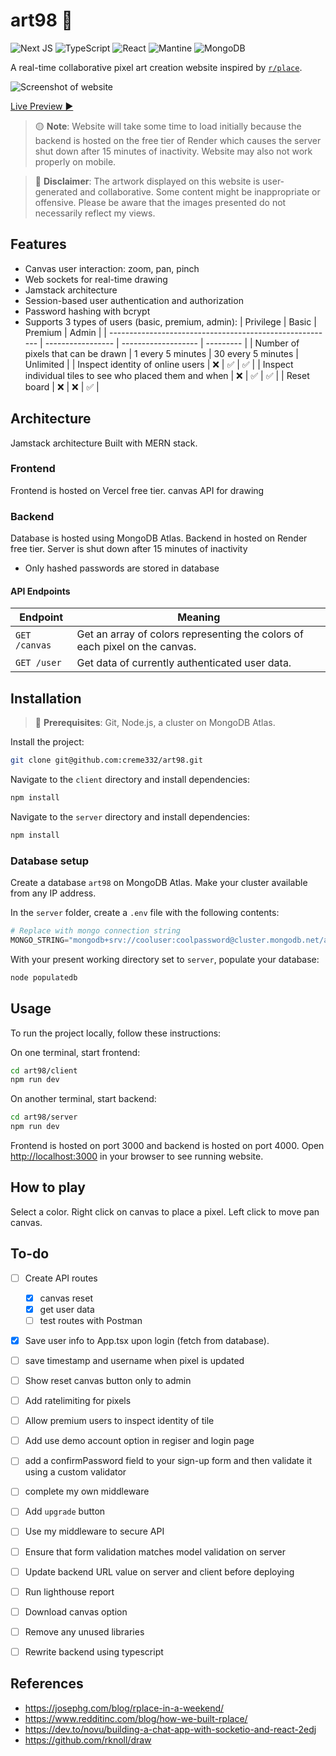 # art98 🎨
![Next JS](https://img.shields.io/badge/Next-black?style=for-the-badge&logo=next.js&logoColor=white)
![TypeScript](https://img.shields.io/badge/typescript-%23007ACC.svg?style=for-the-badge&logo=typescript&logoColor=white)
![React](https://img.shields.io/badge/react-%2320232a.svg?style=for-the-badge&logo=react&logoColor=%236FDFFF)
![Mantine](https://img.shields.io/badge/Mantine-16B7FB?style=for-the-badge&logo=mantine&logoColor=black)
![MongoDB](https://img.shields.io/badge/MongoDB-%234ea94b.svg?style=for-the-badge&logo=mongodb&logoColor=white)

A real-time collaborative pixel art creation website inspired by [`r/place`](https://en.wikipedia.org/wiki/R/place).

![Screenshot of website](image.png)

[Live Preview ▶]()

> 🟡 **Note**: Website will take some time to load initially because the backend is hosted on the free tier of Render which causes the server shut down after 15 minutes of inactivity. Website may also not work properly on mobile.

> 🔴 **Disclaimer**: The artwork displayed on this website is user-generated and collaborative. Some content might be inappropriate or offensive. Please be aware that the images presented do not necessarily reflect my views.

## Features
- Canvas user interaction: zoom, pan, pinch
- Web sockets for real-time drawing
- Jamstack architecture
- Session-based user authentication and authorization
- Password hashing with bcrypt
- Supports 3 types of users (basic, premium, admin):
    | Privilege                                                | Basic             | Premium             | Admin     |
    | -------------------------------------------------------- | ----------------- | ------------------- | --------- |
    | Number of pixels that can be drawn                       | 1 every 5 minutes | 30  every 5 minutes | Unlimited |
    | Inspect identity of online users                         | ❌                 | ✅                   | ✅         |
    | Inspect individual tiles to see who placed them and when | ❌                 | ✅                   | ✅         |
    | Reset board                                              | ❌                 | ❌                   | ✅         |

## Architecture
Jamstack architecture
Built with MERN stack.

### Frontend
Frontend is hosted on Vercel free tier.
canvas API for drawing

### Backend
Database is hosted using MongoDB Atlas.
Backend in hosted on Render free tier. Server is shut down after 15 minutes of inactivity
- Only hashed passwords are stored in database

#### API Endpoints

| Endpoint            | Meaning                                                                     |
| ------------------- | --------------------------------------------------------------------------- |
| `GET /canvas`       | Get an array of colors representing the colors of each pixel on the canvas. |
| `GET /user` | Get data of currently authenticated user data.                                                              |

## Installation
> 🔴 **Prerequisites**: Git, Node.js, a cluster on MongoDB Atlas.

Install the project:
```bash
git clone git@github.com:creme332/art98.git
```

Navigate to the `client` directory and install dependencies:
```bash
npm install
```

Navigate to the `server` directory and install dependencies:
```bash
npm install
```

### Database setup
Create a database `art98` on MongoDB Atlas. Make your cluster available from any IP address.

In the `server` folder, create a `.env` file with the following contents:
```python
# Replace with mongo connection string
MONGO_STRING="mongodb+srv://cooluser:coolpassword@cluster.mongodb.net/art98?retryWrites=true&w=majority"
```

With your present working directory set to `server`, populate your database:
```bash
node populatedb
```

## Usage
To run the project locally, follow these instructions:

On one terminal, start frontend:

```bash
cd art98/client
npm run dev
```

On another terminal, start backend:

```bash
cd art98/server
npm run dev
```

Frontend is hosted on port 3000 and backend is hosted on port 4000. Open [http://localhost:3000](http://localhost:3000) in your browser to see running website.

## How to play
Select a color.
Right click on canvas to place a pixel.
Left click to move pan canvas.

## To-do
- [ ] Create API routes
  - [x] canvas reset
  - [x] get user data
  - [ ] test routes with Postman
- [x] Save user info to App.tsx upon login (fetch from database).
- [ ] save timestamp and username when pixel is updated
- [ ] Show reset canvas button only to admin
- [ ] Add ratelimiting for pixels
- [ ] Allow premium users to inspect identity of tile
- [ ] Add use demo account option in regiser and login page
- [ ] add a confirmPassword field to your sign-up form and then validate it using a custom validator


- [ ] complete my own middleware
- [ ] Add `upgrade` button
- [ ] Use my middleware to secure API
- [ ] Ensure that form validation matches model validation on server
- [ ] Update backend URL value on server and client before deploying
- [ ] Run lighthouse report
- [ ] Download canvas option
- [ ] Remove any unused libraries

- [ ] Rewrite backend using typescript
## References
- https://josephg.com/blog/rplace-in-a-weekend/
- https://www.redditinc.com/blog/how-we-built-rplace/
- https://dev.to/novu/building-a-chat-app-with-socketio-and-react-2edj
- https://github.com/rknoll/draw
